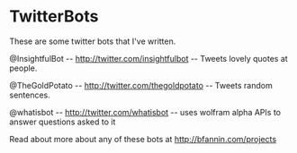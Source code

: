 TwitterBots
===========

These are some twitter bots that I've written. 

@InsightfulBot -- http://twitter.com/insightfulbot -- Tweets lovely quotes at people. 

@TheGoldPotato -- http://twitter.com/thegoldpotato -- Tweets random sentences. 

@whatisbot -- http://twitter.com/whatisbot -- uses wolfram alpha APIs to answer questions asked to it

Read about more about any of these bots at http://bfannin.com/projects